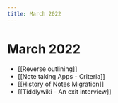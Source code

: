 ```yaml
---
title: March 2022
---
```


# March 2022

- [[Reverse outlining]]
- [[Note taking Apps - Criteria]]
- [[History of Notes Migration]]
- [[Tiddlywiki - An exit interview]]
